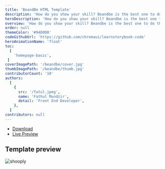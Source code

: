 ```yaml
---
title: 'BeandBe HTML Template'
description: 'How do you show your skill? Beandbe is the best one to do that. You can show a service list on this and write all of them in details.'
heroDescription: 'How do you show your skill? Beandbe is the best one to do that. You xan show a service list on this and write all of them in details.'
overview: 'How do you show your skill? Beandbe is the best one to do that. You xan show a service list on this and write all of them in details. Responsive with various screen, you can pick this template with easy customize too. Show your portfolio inside the portfolio section.'
order: null
themeColor: '#94D0D0'
codeGithubUrl: 'https://github.com/chromaui/learnstorybook-code'
heroAnimationName: 'float'
toc:
  [
    'homepage-basic',
 ]
coverImagePath: '/beandbe/cover.jpg'
thumbImagePath: '/beandbe/thumb.jpg'
contributorCount: '10'
authors:
  [
    {
      src: '/fatul.jpeg',
      name: 'Fathul Mundzir',
      detail: 'Front End Developer',
    },
  ]
contributors: null
---
```


<div class="btn-download">
  <ul class="listing-download">
    <li><a class="link-download paddle_button" data-theme="none" href="#!" data-product="614955">Download</a></li>
    <li><a class="link-demo" target="_blank" href="https://kontena.website/html/theme/beandbe">Live Preview</a></li>
  </ul>
</div>

<h2>Template preview</h2>

![shooply](/beandbe/beandbe.png)
